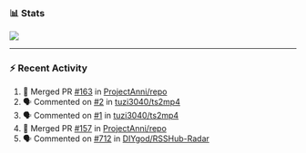### :bar_chart: Stats

<a href="#">
  <img align="center" src="https://github-readme-stats.vercel.app/api?username=tuzi3040&show_icons=true&theme=dark" />
</a>

---

### :zap: Recent Activity

<!--START_SECTION:activity-->
1. 🎉 Merged PR [#163](https://github.com/ProjectAnni/repo/pull/163) in [ProjectAnni/repo](https://github.com/ProjectAnni/repo)
2. 🗣 Commented on [#2](https://github.com/tuzi3040/ts2mp4/issues/2) in [tuzi3040/ts2mp4](https://github.com/tuzi3040/ts2mp4)
3. 🗣 Commented on [#1](https://github.com/tuzi3040/ts2mp4/issues/1) in [tuzi3040/ts2mp4](https://github.com/tuzi3040/ts2mp4)
4. 🎉 Merged PR [#157](https://github.com/ProjectAnni/repo/pull/157) in [ProjectAnni/repo](https://github.com/ProjectAnni/repo)
5. 🗣 Commented on [#712](https://github.com/DIYgod/RSSHub-Radar/issues/712) in [DIYgod/RSSHub-Radar](https://github.com/DIYgod/RSSHub-Radar)
<!--END_SECTION:activity-->
